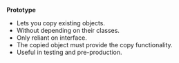 **Prototype**
- Lets you copy existing objects.
- Without depending on their classes. 
- Only reliant on interface. 
- The copied object must provide the copy functionality.
- Useful in testing and pre-production.